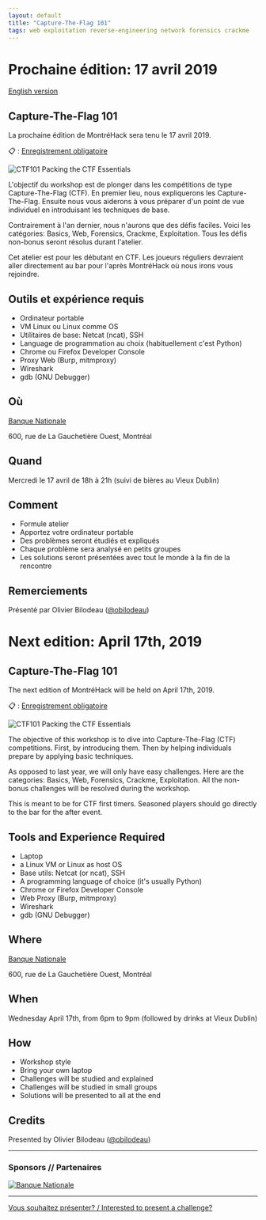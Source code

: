 ```yaml
---
layout: default
title: "Capture-The-Flag 101"
tags: web exploitation reverse-engineering network forensics crackme
---
```


# Prochaine édition: 17 avril 2019

[English version](#english)

## Capture-The-Flag 101

La prochaine édition de MontréHack sera tenu le 17 avril 2019.

:clipboard: : [Enregistrement obligatoire](https://www.eventbrite.ca/e/montrehack-capture-the-flag-101-tickets-60294266775)

![CTF101 Packing the CTF Essentials](/images/19-04_ctf101.png)

L'objectif du workshop est de plonger dans les compétitions de type
Capture-The-Flag (CTF). En premier lieu, nous expliquerons les
Capture-The-Flag. Ensuite nous vous aiderons à vous préparer d'un point de vue
individuel en introduisant les techniques de base.

Contrairement à l'an dernier, nous n'aurons que des défis faciles. Voici les
catégories: Basics, Web, Forensics, Crackme, Exploitation. Tous les défis
non-bonus seront résolus durant l'atelier.

Cet atelier est pour les débutant en CTF. Les joueurs réguliers devraient aller
directement au bar pour l'après MontréHack où nous irons vous rejoindre.

## Outils et expérience requis

* Ordinateur portable
* VM Linux ou Linux comme OS
* Utilitaires de base: Netcat (ncat), SSH
* Language de programmation au choix (habituellement c'est Python)
* Chrome ou Firefox Developer Console
* Proxy Web (Burp, mitmproxy)
* Wireshark
* gdb (GNU Debugger)

## Où

[Banque Nationale](https://www.bnc.ca/)

600, rue de La Gauchetière Ouest, Montréal

## Quand

Mercredi le 17 avril de 18h à 21h (suivi de bières au Vieux Dublin)

## Comment
 
* Formule atelier
* Apportez votre ordinateur portable
* Des problèmes seront étudiés et expliqués
* Chaque problème sera analysé en petits groupes
* Les solutions seront présentées avec tout le monde à la fin de la rencontre

## Remerciements

Présenté par Olivier Bilodeau ([@obilodeau](https://twitter.com/obilodeau))

<a id="english"></a>

# Next edition: April 17th, 2019

## Capture-The-Flag 101

The next edition of MontréHack will be held on April 17th, 2019.

:clipboard: : [Enregistrement obligatoire](https://www.eventbrite.ca/e/montrehack-capture-the-flag-101-tickets-60294266775)

![CTF101 Packing the CTF Essentials](/images/19-04_ctf101.png)

The objective of this workshop is to dive into Capture-The-Flag (CTF)
competitions. First, by introducing them. Then by helping individuals 
prepare by applying basic techniques.

As opposed to last year, we will only have easy challenges. Here are the
categories: Basics, Web, Forensics, Crackme, Exploitation. All the non-bonus
challenges will be resolved during the workshop.

This is meant to be for CTF first timers. Seasoned players should go directly
to the bar for the after event.

## Tools and Experience Required

* Laptop
* a Linux VM or Linux as host OS
* Base utils: Netcat (or ncat), SSH
* A programming language of choice (it's usually Python)
* Chrome or Firefox Developer Console
* Web Proxy (Burp, mitmproxy)
* Wireshark
* gdb (GNU Debugger)

## Where

[Banque Nationale](https://www.bnc.ca/)

600, rue de La Gauchetière Ouest, Montréal

## When

Wednesday April 17th, from 6pm to 9pm (followed by drinks at Vieux Dublin)

## How

* Workshop style
* Bring your own laptop
* Challenges will be studied and explained
* Challenges will be studied in small groups
* Solutions will be presented to all at the end

## Credits

Presented by Olivier Bilodeau ([@obilodeau](https://twitter.com/obilodeau))

<hr/>

### Sponsors // Partenaires

[![Banque Nationale](/images/sponsor_bnc_white.png)](https://emplois.bnc.ca/recherche-d'offres/ALL?orgIds=5888&ac=29784&alp=ALL&alt=0&ascf=%5b%7b%22Key%22:%22ALL%22,%22Value%22:null%7d%5d&)

<hr/>

[Vous souhaitez présenter? / Interested to present a challenge?](https://docs.google.com/forms/d/140e7Fe9CO5gh3Ss35bozQqLIBMIDZB5DQ6PRbR7zowU/edit)
